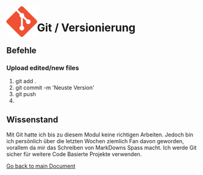<img align="left" width="80" height="80" src="./img/../../img/git-logo.png" alt="Github Logo">

# Git / Versionierung

## Befehle

### Upload edited/new files
1. git add .
2. git commit -m 'Neuste Version'
3. git push
4. 

## Wissenstand
Mit Git hatte ich bis zu diesem Modul keine richtigen Arbeiten. Jedoch bin ich persönlich über die letzten Wochen ziemlich Fan davon geworden, vorallem da mir das Schreiben von MarkDowns Spass macht. Ich werde Git sicher für weitere Code Basierte Projekte verwenden.




[Go back to main Document](https://github.com/Daddey69/Modul_300/blob/master/README.md)

